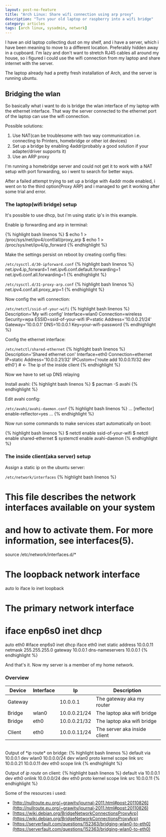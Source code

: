 ```yaml
---
layout: post-no-feature
title: "Arch Linux: Share wifi connection using arp proxy"
description: "Turn your old laptop or raspberry into a wifi bridge"
category: articles
tags: [arch linux, sysadmin, network]
---
```


I have an old laptop collecting dust on my shelf, and i have a server, which i have been meaning to move to a different location. Preferably hidden away in a cupboard. I'm lazy and don't want to stretch RJ45 cables all around my house, so i figured i could use the wifi connection from my laptop and share internet with the server.

The laptop already had a pretty fresh installation of Arch, and the server is running ubuntu.

## Bridging the wlan
So basically what i want to do is bridge the wlan interface of my laptop with the ethernet interface. That way the server connected to the ethernet port of the laptop can use the wifi connection.

Possible solutions:

1. Use NAT(can be troublesome with two way communication i.e. connecting to Printers, homebridge or other iot devices)
2. Set up a bridge by enabling 4addr(probably a good solution if your adapter/driver supports it)
3. Use an ARP proxy

I'm running a homebridge server and could not get it to work with a NAT setup with port forwarding, so i went to search for better ways.

After a failed attempt trying to set up a bridge with 4addr mode enabled, i went on to the third option(Proxy ARP) and i managed to get it working after some trial and error.

### The laptop(wifi bridge) setup

It's possible to use dhcp, but i'm using static ip's in this example.

Enable ip forwarding and arp in terminal:

{% highlight bash linenos %}
$ echo 1 > /proc/sys/net/ipv4/conf/all/proxy_arp
$ echo 1 > /proc/sys/net/ipv4/ip_forward
{% endhighlight %}

Make the settings persist on reboot by creating config files:

`/etc/sysctl.d/30-ipforward.conf`
{% highlight bash linenos %}
net.ipv4.ip_forward=1
net.ipv6.conf.default.forwarding=1
net.ipv6.conf.all.forwarding=1
{% endhighlight %}

`/etc/sysctl.d/31-proxy-arp.conf`
{% highlight bash linenos %}
net.ipv4.conf.all.proxy_arp=1
{% endhighlight %}

Now config the wifi connection:

`/etc/netctl/ssid-of-your-wifi`
{% highlight bash linenos %}
Description='My wifi config'
Interface=wlan0
Connection=wireless
Security=wpa
ESSID=ssid-of-your-wifi
IP=static
Address='10.0.0.21/24'
Gateway='10.0.0.1'
DNS=10.0.0.1
Key=your-wifi-password
{% endhighlight %}

Config the ethernet interface:

`/etc/netctl/shared-ethernet`
{% highlight bash linenos %}
Description='Shared ethernet con'
Interface=eth0
Connection=ethernet
IP=static
Address='10.0.0.21/32'
IPCustom=('route add 10.0.0.11/32 dev eth0')  # <- The ip of the inside client
{% endhighlight %}

Now we have to set up DNS relaying

Install avahi:
{% highlight bash linenos %}
$ pacman -S avahi
{% endhighlight %}

Edit avahi config:

`/etc/avahi/avahi-daemon.conf`
{% highlight bash linenos %}
...
[reflector]
enable-reflector=yes
...
{% endhighlight %}

Now run some commands to make services start automatically on boot:

{% highlight bash linenos %}
$ netctl enable ssid-of-your-wifi
$ netctl enable shared-ethernet
$ systemctl enable avahi-daemon
{% endhighlight %}

### The inside client(aka server) setup

Assign a static ip on the ubuntu server:

`/etc/network/interfaces`
{% highlight bash linenos %}
# This file describes the network interfaces available on your system
# and how to activate them. For more information, see interfaces(5).

source /etc/network/interfaces.d/*

# The loopback network interface
auto lo
iface lo inet loopback

# The primary network interface
# iface enp6s0 inet dhcp
auto eth0
#iface enp6s0 inet dhcp
iface eth0 inet static
address 10.0.0.11
netmask 255.255.255.0
gateway 10.0.0.1
dns-nameservers 10.0.0.1
{% endhighlight %}

And that's it. Now my server is a member of my home network.

### Overview

Device | Interface | Ip | Description
-------|-----------|----|------------
Gateway| | 10.0.0.1 | The gateway aka my router
Bridge| wlan0 | 10.0.0.21/24 | The laptop aka wifi bridge
Bridge| eth0 | 10.0.0.21/32 | The laptop aka wifi bridge
Client| eth0 | 10.0.0.11/24 |  The server aka inside client

<br />
Output of *ip route* on bridge:
{% highlight bash linenos %}
default via 10.0.0.1 dev wlan0
10.0.0.0/24 dev wlan0 proto kernel scope link src 10.0.0.21
10.0.0.11 dev eth0 scope link
{% endhighlight %}

Output of *ip route* on client:
{% highlight bash linenos %}
default via 10.0.0.1 dev eth0 onlink
10.0.0.0/24 dev eth0 proto kernel scope link src 10.0.0.11
{% endhighlight %}


Some of the resources i used:

* [http://nullroute.eu.org/~grawity/journal-2011.html#post:20110826](http://nullroute.eu.org/~grawity/journal-2011.html#post:20110826)
* [https://wiki.debian.org/BridgeNetworkConnectionsProxyArp](https://wiki.debian.org/BridgeNetworkConnectionsProxyArp)
* [https://serverfault.com/questions/152363/bridging-wlan0-to-eth0](https://serverfault.com/questions/152363/bridging-wlan0-to-eth0)

